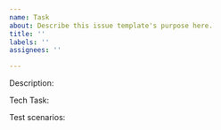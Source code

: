 ```yaml
---
name: Task
about: Describe this issue template's purpose here.
title: ''
labels: ''
assignees: ''

---
```


Description:

Tech Task:

Test scenarios:
